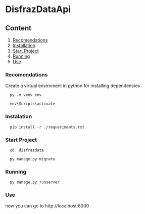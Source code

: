 # DisfrazDataApi

## Content
1. [Recomendations](README.md#Recomendations)
2. [Installation](README.md#Instalation)
3. [Start Project](README.md#Start-Project)
4. [Running](README.md#Running)
5. [Use](README.md#Use)

### Recomendations
Create a virtual enviroment in python for installing dependencies
```
  py -m venv env
```
```
  env\Scripts\activate
```
### Instalation
```
  pip install -r ./requeriments.txt 
```
### Start Project
```
  cd  disfrazdata
```
```
  py manage.py migrate
```
### Running
```
  py manage.py runserver
```
### Use
now you can go to http://localhost:8000

